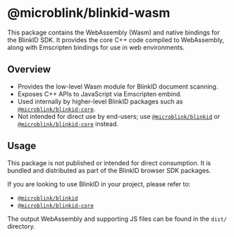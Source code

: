 # @microblink/blinkid-wasm

This package contains the WebAssembly (Wasm) and native bindings for the BlinkID SDK. It provides the core C++ code compiled to WebAssembly, along with Emscripten bindings for use in web environments.

## Overview

- Provides the low-level Wasm module for BlinkID document scanning.
- Exposes C++ APIs to JavaScript via Emscripten embind.
- Used internally by higher-level BlinkID packages such as [`@microblink/blinkid-core`](https://www.npmjs.com/package/@microblink/blinkid-core).
- Not intended for direct use by end-users; use [`@microblink/blinkid`](https://www.npmjs.com/package/@microblink/blinkid) or [`@microblink/blinkid-core`](https://www.npmjs.com/package/@microblink/blinkid-core) instead.

## Usage

This package is not published or intended for direct consumption. It is bundled and distributed as part of the BlinkID browser SDK packages.

If you are looking to use BlinkID in your project, please refer to:

- [`@microblink/blinkid`](https://www.npmjs.com/package/@microblink/blinkid)
- [`@microblink/blinkid-core`](https://www.npmjs.com/package/@microblink/blinkid-core)

The output WebAssembly and supporting JS files can be found in the `dist/` directory.
